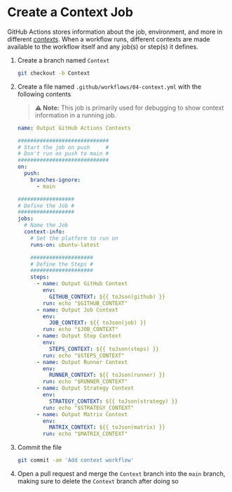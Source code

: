 # Create a Context Job

GitHub Actions stores information about the job, environment, and more in
different
[_contexts_](https://docs.github.com/en/actions/learn-github-actions/contexts).
When a workflow runs, different contexts are made available to the workflow
itself and any job(s) or step(s) it defines.

1. Create a branch named `Context`

   ```bash
   git checkout -b Context
   ```

2. Create a file named `.github/workflows/04-context.yml` with the following
   contents

   > **:warning: Note:** This job is primarily used for debugging to show
   > context information in a running job.

   ```yaml
   name: Output GitHub Actions Contexts

   #############################
   # Start the job on push     #
   # Don't run on push to main #
   #############################
   on:
     push:
       branches-ignore:
         - main

   ##################
   # Define the Job #
   ##################
   jobs:
     # Name the Job
     context-info:
       # Set the platform to run on
       runs-on: ubuntu-latest

       ####################
       # Define the Steps #
       ####################
       steps:
         - name: Output GitHub Context
           env:
             GITHUB_CONTEXT: ${{ toJson(github) }}
           run: echo "$GITHUB_CONTEXT"
         - name: Output Job Context
           env:
             JOB_CONTEXT: ${{ toJson(job) }}
           run: echo "$JOB_CONTEXT"
         - name: Output Step Context
           env:
             STEPS_CONTEXT: ${{ toJson(steps) }}
           run: echo "$STEPS_CONTEXT"
         - name: Output Runner Context
           env:
             RUNNER_CONTEXT: ${{ toJson(runner) }}
           run: echo "$RUNNER_CONTEXT"
         - name: Output Strategy Context
           env:
             STRATEGY_CONTEXT: ${{ toJson(strategy) }}
           run: echo "$STRATEGY_CONTEXT"
         - name: Output Matrix Context
           env:
             MATRIX_CONTEXT: ${{ toJson(matrix) }}
           run: echo "$MATRIX_CONTEXT"
   ```

3. Commit the file

   ```bash
   git commit -am 'Add context workflow'
   ```

4. Open a pull request and merge the `Context` branch into the `main` branch,
   making sure to delete the `Context` branch after doing so
